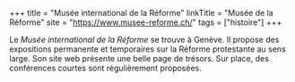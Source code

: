 +++
title = "Musée international de la Réforme"
linkTitle = "Musée de la Réforme"
site = "https://www.musee-reforme.ch/"
tags = ["histoire"]
+++

Le *Musée international de la Réforme* se trouve à Genève. Il propose des expositions permanente et temporaires sur la Réforme protestante au sens large. Son site web présente une belle page de trésors. Sur place, des conférences courtes sont régulièrement proposées.
